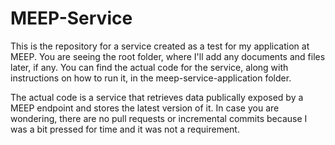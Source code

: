 # MEEP-Service


This is the repository for a service created as a test for my application at MEEP. You are seeing the root folder, where I'll add any documents and files later, if any.
You can find the actual code for the service, along with instructions on how to run it, in the meep-service-application folder.

The actual code is a service that retrieves data publically exposed by a MEEP endpoint and stores the latest version of it.
In case you are wondering, there are no pull requests or incremental commits because I was a bit pressed for time and it was not a requirement.
